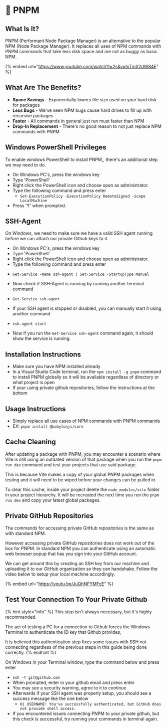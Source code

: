 # 🚀 PNPM

## What Is It?

PNPM (Performant Node Package Manager) is an alternative to the popular NPM (Node Package Manager). It replaces all uses of NPM commands with PNPM commands that take less disk space and are not as buggy as basic NPM.

{% embed url="https://www.youtube.com/watch?t=2s&v=hiTmX2dW84E" %}

## What Are The Benefits?

* **Space Savings** - Exponentially lowers file size used on your hard disk for packages
* **Less Bugs** - We've seen NPM bugs cause hard drives to fill up with recursive packages
* **Faster** - All commands in general just run must faster than NPM
* **Drop-In Replacement** - There's no good reason to not just replace NPM commands with PNPM

## Windows PowerShell Privileges

To enable windows PowerShell to install PNPM,, there's an additional step we may need to do.

* On Windows PC's, press the windows key
* Type 'PowerShell'
* Right click the PowerShell icon and choose open as administrator.
* Type the following command and press enter
  * `Set-ExecutionPolicy -ExecutionPolicy RemoteSigned -Scope LocalMachine`
* Press 'Y' when prompted.

## SSH-Agent

On Windows, we need to make sure we have a valid SSH agent running before we can attach our private Github keys to it.

* On Windows PC's, press the windows key
* Type 'PowerShell'
* Right click the PowerShell icon and choose open as administrator.
* Type the following command and press enter
* ```
  Get-Service -Name ssh-agent | Set-Service -StartupType Manual
  ```
* Now check if SSH-Agent is running by running another terminal command
* ```
  Get-Service ssh-agent
  ```
* If your SSH agent is stopped or disabled, you can manually start it using another command
* ```
  ssh-agent start
  ```
* Now if you run the `Get-Service ssh-agent` command again, it should show the service is running.

## Installation Instructions

* Make sure you have NPM installed already
* In a Visual Studio Code terminal, run the `npm install -g pnpm` command to install PNPM globally so it will be available regardless of directory or what project is open
* If your using private github repositories, follow the instructions at the bottom

## Usage Instructions

* Simply replace all use cases of NPM commands with PNPM commands
* EX: `pnpm install @babylonjs/core`

## Cache Cleaning

After updating a package with PNPM, you may encounter a scenario where Vite is still using an outdated version of that package when you run the `pnpm run dev` command and test your projects that use said package.&#x20;

This is because Vite makes a copy of your global PNPM packages when testing and it will need to be wiped before your changes can be pulled in.

To clear this cache, inside your project delete the `node_modules/vite` folder in your project hierarchy. It will be recreated the next time you run the `pnpm run dev` and copy your latest global packages.

## Private GitHub Repositories

The commands for accessing private GitHub repositories is the same as with standard NPM.

However accessing private GitHub repositories does not work out of the box for PNPM. In standard NPM you can authenticate using an automatic web browser popup that has you sign into your GitHub account.

We can get around this by creating an SSH key from our machine and uploading it to our GitHub organization so they can handshake. Follow the video below to setup your local machine accordingly.

{% embed url="https://youtu.be/JuQhNFYMFcE" %}

## Test Your Connection To Your Private Github

{% hint style="info" %}
This step isn't always necessary, but it's highly recommended.

The act of testing a PC for a connection to Github forces the Windows Terminal to authenticate the ID key that Github provides,&#x20;

It is believed this authentication step fixes some issues with SSH not connecting regardless of the previous steps in this guide being done correctly.
{% endhint %}

On Windows in your Terminal window, type the command below and press enter

* `ssh -T git@github.com`
* When prompted, enter in your github email and press enter
* You may see a security warning, agree to it to continue
* Afterwards if your SSH agent was properly setup, you should see a success message like the one below
  * `Hi USERNAME! You've successfully authenticated, but GitHub does not provide shell access.`
* If you encountered issues connecting PNPM to your private github, but this check is successful, try running your commands in terminal again.&#x20;
